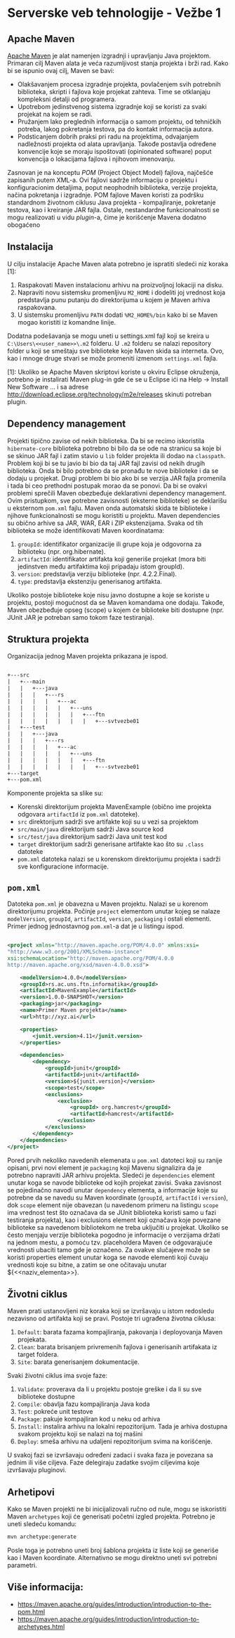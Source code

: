 # Serverske veb tehnologije - Vežbe 1


## Apache Maven

[Apache Maven](https://maven.apache.org/) je alat namenjen izgradnji i upravljanju Java projektom. 
Primaran cilj Maven alata je veća razumljivost stanja projekta i brži rad. Kako bi se ispunio ovaj cilj, Maven se bavi:

- Olakšavanjem procesa izgradnje projekta, povlačenjem svih potrebnih biblioteka, skripti i fajlova koje projekat zahteva. Time se otklanjaju kompleksni detalji od programera.
- Upotrebom jedinstvenog sistema izgradnje koji se koristi za svaki projekat na kojem se radi.
- Pružanjem lako preglednih informacija o samom projektu, od tehničkih potreba, lakog pokretanja testova, pa do kontakt informacija autora.
- Podsticanjem dobrih praksi pri radu na projektima, odvajanjem nadležnosti projekta od alata upravljanja. Takođe postavlja određene konvencije koje se moraju ispoštovati (opinionated software) poput konvencija o lokacijama fajlova i njihovom imenovanju.

Zasnovan je na konceptu _POM_ (Project Object Model) fajlova, najčešće zapisanih putem XML-a. Ovi fajlovi sadrže informaciju o projektu i konfiguracionim detaljima, poput neophodnih biblioteka, verzije projekta, načina pokretanja i izgradnje. 
POM fajlove Maven koristi za podršku standardnom životnom ciklusu Java projekta -
kompajliranje, pokretanje testova, kao i kreiranje JAR fajla. Ostale, nestandardne funkcionalnosti se mogu realizovati u vidu _plugin_-a, čime je korišćenje Mavena dodatno obogaćeno

## Instalacija

U cilju instalacije Apache Maven alata potrebno je ispratiti sledeći niz koraka [1]:

1. Raspakovati Maven instalacionu arhivu na proizvoljnoj lokaciji na disku.
2. Napraviti novu sistemsku promenljivu `M2_HOME` i dodeliti joj vrednost koja predstavlja punu putanju do direktorijuma u kojem je Maven arhiva raspakovana.
3. U sistemsku promenljivu `PATH` dodati `%M2_HOME%/bin` kako bi se Maven mogao koristiti iz komandne linije.

Dodatna podešavanja se mogu uneti u settings.xml fajl koji se kreira u `C:\Users\<<user_name>>\.m2` folderu. U `.m2` folderu se nalazi repository folder u koji se smeštaju sve biblioteke koje Maven skida sa interneta. Ovo, kao i mnoge druge stvari se može promeniti izmenom `settings.xml` fajla.

[1]: Ukoliko se Apache Maven skriptovi koriste u okviru Eclipse okruženja, potrebno je instalirati Maven plug-in gde će se u Eclipse ići na Help → Install New Software … i sa adrese http://download.eclipse.org/technology/m2e/releases skinuti potreban plugin.

## Dependency management

Projekti tipično zavise od nekih biblioteka. Da bi se recimo iskoristila `hibernate-core` biblioteka potrebno bi bilo da se ode na stranicu sa koje bi se skinuo JAR fajl i zatim stavio u `lib` folder projekta ili dodao na `classpath`. Problem koji bi se tu javio bi bio da taj JAR fajl zavisi od nekih drugih biblioteka. Onda bi bilo potrebno da se pronađu te nove biblioteke i da se dodaju u
projekat. Drugi problem bi bio ako bi se verzija JAR fajla promenila i tada bi ceo prethodni postupak morao da se ponovi. Da bi se ovakvi problemi sprečili Maven obezbeđuje deklarativni dependency management. Ovim pristupkom, sve potrebne zavisnosti (eksterne biblioteke) se
deklarišu u eksternom `pom.xml` fajlu. Maven onda automatski skida te biblioteke i njihove funkcionalnosti se mogu koristiti u projektu. Maven dependencies su obično arhive sa JAR, WAR, EAR i ZIP ekstenzijama. Svaka od tih biblioteka se može identifikovati Maven
koordinatama:

1. `groupId`: identifikator organizacije ili grupe koja je odgovorna za biblioteku (npr.
org.hibernate).
2. `artifactId`: identifikator artifakta koji generiše projekat (mora biti jedinstven među
artifaktima koji pripadaju istom groupId).
3. `version`: predstavlja verziju biblioteke (npr. 4.2.2.Final).
4. `type`: predstavlja ekstenziju generisanog artifakta.

Ukoliko postoje biblioteke koje nisu javno dostupne a koje se koriste u projektu, postoji
mogućnost da se Maven komandama one dodaju. Takođe, Maven obezbeđuje opseg (scope) u kojem
će biblioteke biti dostupne (npr. JUnit JAR je potreban samo tokom faze testiranja).

## Struktura projekta

Organizacija jednog Maven projekta prikazana je ispod.

```ps

+---src
|   +---main
|   |   +---java
|   |   |   +---rs
|   |   |   |   +---ac
|   |   |   |   |   +---uns
|   |   |   |   |   |   +---ftn
|   |   |   |   |   |   |   +---svtvezbe01
|   +---test
|   |   +---java
|   |   |   +---rs
|   |   |   |   +---ac
|   |   |   |   |   +---uns
|   |   |   |   |   |   +---ftn
|   |   |   |   |   |   |   +---svtvezbe01
+---target
+---pom.xml
```
Komponente projekta sa slike su:

- Korenski direktorijum projekta MavenExample (obično ime projekta odgovara `artifactId`
iz `pom.xml` datoteke).
- `src` direktorijum sadrži sve artifakte koji su u vezi sa projektom
- `src/main/java` direktorijum sadrži Java source kod
- `src/test/java` direktorijum sadrži Java unit test kod
- `target` direktorijum sadrži generisane artifakte kao što su `.class` datoteke
- `pom.xml` datoteka nalazi se u korenskom direktorijumu projekta i sadrži sve konfiguracione informacije.

## `pom.xml`

Datoteka `pom.xml` je obavezna u Maven projektu. Nalazi se u korenom direktorijumu projekta. Počinje `project` elementom unutar kojeg se nalaze `modelVersion`, `groupId`,
`artifactId`, `version`, `packaging` i ostali elementi.
Primer jednog jednostavnog `pom.xml`-a dat je u listingu ispod.

```xml

<project xmlns="http://maven.apache.org/POM/4.0.0" xmlns:xsi=
"http://www.w3.org/2001/XMLSchema-instance"
xsi:schemaLocation="http://maven.apache.org/POM/4.0.0
http://maven.apache.org/xsd/maven-4.0.0.xsd">

    <modelVersion>4.0.0</modelVersion>
    <groupId>rs.ac.uns.ftn.informatika</groupId>
    <artifactId>MavenExample</artifactId>
    <version>1.0.0-SNAPSHOT</version>
    <packaging>jar</packaging>
    <name>Primer Maven projekta</name>
    <url>http://xyz.ai</url>

    <properties>
        <junit.version>4.11</junit.version>
    </properties>

    <dependencies>
        <dependency>
            <groupId>junit</groupId>
            <artifactId>junit</artifactId>
            <version>${junit.version}</version>
            <scope>test</scope>
            <exclusions>
                <exclusion>
                    <groupId> org.hamcrest</groupId>
                    <artifactId>hamcrest</artifactId>
                </exclusion>
            </exclusions>
        </dependency>
    </dependencies>
</project>
```

Pored prvih nekoliko navedenih elemenata u `pom.xml` datoteci koji su ranije opisani, prvi novi
element je `packaging` koji Mavenu signalizira da je potrebno napraviti JAR arhivu projekta.
Sledeći je `dependencies` element unutar koga se navode biblioteke od kojih projekat zavisi.
Svaka zavisnost se pojedinačno navodi unutar `dependency` elementa, a informacije koje su
potrebne da se navedu su Maven koordinate (`groupId`, `artifactId` i `version`), dok
`scope` element nije obavezan (u navedenom primeru na listingu `scope` ima vrednost test
što označava da se JUnit biblioteka koristi samo u fazi testiranja projekta), kao i exclusions
element koji označava koje povezane biblioteke sa navedenom bibliotekom ne treba uključiti u projekat. Ukoliko se često menjaju verzije biblioteka pogodno je informacije o verzijama držati
na jednom mestu, a pomoću tzv. placeholdera Maven će odgovarajuće vrednosti ubaciti tamo gde je označeno. Za ovakve slučajeve može se koristi properties element unutar koga se
navode elementi koji čuvaju vrednosti koje su bitne, a zatim se one očitavaju unutar ${<<naziv_elementa>>}.

## Životni ciklus

Maven prati ustanovljeni niz koraka koji se izvršavaju u istom redosledu nezavisno od artifakta
koji se pravi. Postoje tri ugrađena životna ciklusa:

1. `Default`: barata fazama kompajliranja, pakovanja i deployovanja Maven projekata.
2. `Clean`: barata brisanjem privremenih fajlova i generisanih artifakata iz target foldera.
3. `Site`: barata generisanjem dokumentacije.

Svaki životni ciklus ima svoje faze:

1. `Validate`: proverava da li u projektu postoje greške i da li su sve biblioteke dostupne
2. `Compile`: obavlja fazu kompajliranja Java koda
3. `Test`: pokreće unit testove
4. `Package`: pakuje kompajliran kod u neku od arhiva
5. `Install`: instalira arhivu na lokalni repozitorijum. Tada je arhiva dostupna svakom
projektu koji se nalazi na toj mašini
6. `Deploy`: smeša arhivu na udaljeni repozitorijum svima na korišćenje.

U svakoj fazi se izvršavaju određeni zadaci i svaka faza je povezana sa jednim ili više ciljeva.
Faze delegiraju zadatke svojim ciljevima koje izvršavaju pluginovi.

## Arhetipovi

Kako se Maven projekti ne bi inicijalizovali ručno od nule, mogu se iskoristiti Maven `archetypes` koji će generisati početni izgled projekta. Potrebno je uneti sledeću komandu:

```ps
mvn archetype:generate
```

Posle toga je potrebno uneti broj šablona projekta iz liste koji se generiše kao i Maven
koordinate. Alternativno se mogu direktno uneti svi potrebni parametri.


## Više informacija:
- https://maven.apache.org/guides/introduction/introduction-to-the-pom.html
- https://maven.apache.org/guides/introduction/introduction-to-archetypes.html

